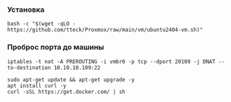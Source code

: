 ### Установка

```shell
bash -c "$(wget -qLO - https://github.com/tteck/Proxmox/raw/main/vm/ubuntu2404-vm.sh)"
```

### Проброс порта до машины

```shell
iptables -t nat -A PREROUTING -i vmbr0 -p tcp --dport 20109 -j DNAT --to-destination 10.10.10.109:22
```


```shell
sudo apt-get update && apt-get upgrade -y
apt install curl -y
curl -sSL https://get.docker.com/ | sh
```



